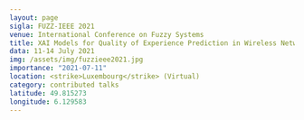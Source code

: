 ```yaml
---
layout: page
sigla: FUZZ-IEEE 2021
venue: International Conference on Fuzzy Systems
title: XAI Models for Quality of Experience Prediction in Wireless Networks
data: 11-14 July 2021
img: /assets/img/fuzzieee2021.jpg
importance: "2021-07-11"
location: <strike>Luxembourg</strike> (Virtual)
category: contributed talks
latitude: 49.815273
longitude: 6.129583
---
```


